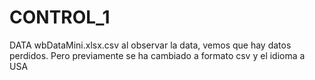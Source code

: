 # CONTROL_1

DATA wbDataMini.xlsx.csv 
al observar la data, vemos que hay datos perdidos. Pero previamente se ha cambiado a formato csv y el idioma a USA
